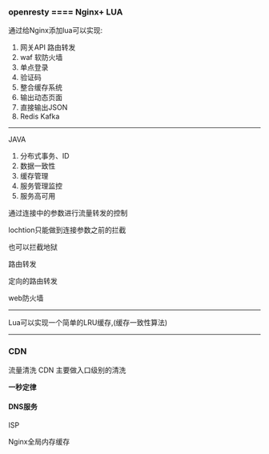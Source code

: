 ### openresty    ====    Nginx+ LUA

通过给Nginx添加lua可以实现:

1. 网关API   路由转发
2. waf 软防火墙
3. 单点登录
4. 验证码
5. 整合缓存系统
6. 输出动态页面
7. 直接输出JSON
8. Redis    Kafka

----

JAVA

1. 分布式事务、ID
2. 数据一致性
3. 缓存管理
4. 服务管理监控
5. 服务高可用









通过连接中的参数进行流量转发的控制

lochtion只能做到连接参数之前的拦截

也可以拦截地狱

路由转发

定向的路由转发

web防火墙

----

Lua可以实现一个简单的LRU缓存,(缓存一致性算法)



-----

### CDN

流量清洗 CDN   主要做入口级别的清洗   

**一秒定律**

#### DNS服务



ISP



Nginx全局内存缓存







